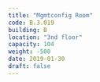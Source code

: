 ```yaml
---
title: "Mgmtconfig Room"
code: B.3.019
building: B
location: "3nd floor"
capacity: 104
weight: -500
date: 2019-01-30
draft: false
---
```

